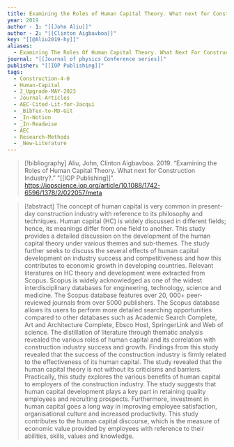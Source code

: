 ```yaml
---
title: Examining the Roles of Human Capital Theory. What next for Construction Industry?
year: 2019
author - 1: "[[John Aliu]]"
author - 2: "[[Clinton Aigbavboa]]"
key: "[[@Aliu2019-hy]]"
aliases:
  - Examining The Roles Of Human Capital Theory. What Next For Construction Industry?
journal: "[[Journal of physics Conference series]]"
publisher: "[[IOP Publishing]]"
tags:
  - Construction-4-0
  - Human-Capital
  - 2_Upgrade-MAY-2023
  - Journal-Articles
  - AEC-Cited-Lit-for-Jacqui
  - _BibTex-to-MD-Git
  - _In-Notion
  - _In-Readwise
  - AEC
  - Research-Methods
  - _New-Literature
---
```


> [!bibliography]
> Aliu, John, Clinton Aigbavboa. 2019. “Examining the Roles of Human Capital Theory. What next for Construction Industry?.” "[[IOP Publishing]]". https://iopscience.iop.org/article/10.1088/1742-6596/1378/2/022057/meta

> [!abstract]
> The concept of human capital is very common in present-day construction industry with reference to its philosophy and techniques. Human capital (HC) is widely discussed in different fields; hence, its meanings differ from one field to another. This study provides a detailed discussion on the development of the human capital theory under various themes and sub-themes. The study further seeks to discuss the several effects of human capital development on industry success and competitiveness and how this contributes to economic growth in developing countries. Relevant literatures on HC theory and development were extracted from Scopus. Scopus is widely acknowledged as one of the widest interdisciplinary databases for engineering, technology, science and medicine. The Scopus database features over 20, 000+ peer-reviewed journals from over 5000 publishers. The Scopus database allows its users to perform more detailed searching opportunities compared to other databases such as Academic Search Complete, Art and Architecture Complete, Ebsco Host, SpringerLink and Web of science. The distillation of literature through thematic analysis revealed the various roles of human capital and its correlation with construction industry success and growth. Findings from this study revealed that the success of the construction industry is firmly related to the effectiveness of its human capital. The study revealed that the human capital theory is not without its criticisms and barriers. Practically, this study explores the various benefits of human capital to employers of the construction industry. The study suggests that human capital development plays a key part in retaining quality employees and recruiting prospects. Furthermore, investment in human capital goes a long way in improving employee satisfaction, organisational culture and increased productivity. This study contributes to the human capital discourse, which is the measure of economic value provided by employees with reference to their abilities, skills, values and knowledge.
